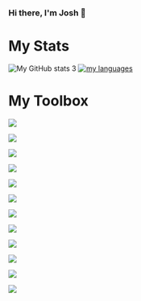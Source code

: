 ### Hi there, I'm Josh 👋

# My Stats

![My GitHub stats](https://github-readme-stats.vercel.app/api?username=josharagon&show_icons=true&theme=radical)
3
[![my languages](https://github-readme-stats.vercel.app/api/top-langs/?username=josharagon&langs_count=5&theme=vue&layout=compact)](https://github.com/josharagon/github-readme-stats)


# My Toolbox

![](https://img.shields.io/badge/-JavaScript-gray?logo=javascript&logoColor=yellow&style=flat-square)

![](https://img.shields.io/badge/-ReactJs-61DAFB?logo=react&logoColor=white&style=flat-square)

![](https://img.shields.io/badge/MySQL-00000F?style=flat-square&logo=mysql&logoColor=white)

![](https://img.shields.io/badge/React_Router-CA4245?style=flat-square&logo=react-router&logoColor=white)

![](https://img.shields.io/badge/SASS%20-hotpink.svg?&style=flat-square&logo=SASS&logoColor=white)

![](https://img.shields.io/badge/HTML5-E34F26?&style=flat-square&logo=html5&logoColor=white)

![](https://img.shields.io/badge/CSS3-1572B6?style=flat-square&logo=css3&logoColor=white)

![](https://img.shields.io/badge/Node.js-43853D?style=style=flat-square&logo=node.js&logoColor=white)

![](https://img.shields.io/badge/npm-CB3837?style=flat-squarestyle=flat-square&logo=npm&logoColor=white)

![](https://img.shields.io/badge/Express.js-000000?style=flat-square&logo=express&logoColor=white)

![](https://img.shields.io/badge/Vue.js-35495E?style=flat-square&logo=vue.js&logoColor=4FC08D)

![](https://img.shields.io/badge/Lua-2C2D72?style=flat-square&logo=lua&logoColor=white)
